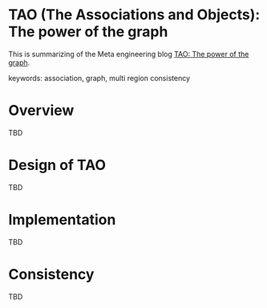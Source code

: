 # TAO (The Associations and Objects): The power of the graph

This is summarizing of the Meta engineering blog [TAO: The power of the graph](https://engineering.fb.com/2013/06/25/core-infra/tao-the-power-of-the-graph/).

keywords: association, graph, multi region consistency

# Overview
TBD

# Design of TAO
TBD

# Implementation
TBD

# Consistency
TBD
